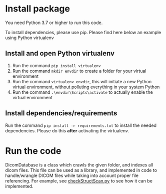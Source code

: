 # Install package
You need Python 3.7 or higher to run this code.

To install dependencies, please use pip. Please find here below an example using Python virtualenv

## Install and open Python virtualenv
1. Run the command `pip install virtualenv`
2. Run the command `mkdir envdir` to create a folder for your virtual environment
3. Run the command `virtualenv envdir`, this will initiate a new Python virtual environment, without polluting everything in your system Python
4. Run the command `.\envdir\Scripts\activate` to actually enable the virtual environment

## Install dependencies/requirements
Run the command `pip install -r requirements.txt` to install the needed dependencies. Please do this **after** activating the virtualenv.

# Run the code
DicomDatabase is a class which crawls the given folder, and indexes all dicom files. This file can be used as a library, and implemented in code to handle/wrangle DICOM files while taking into account proper file referencing. For example, see [checkStructScan.py](checkStructScan.py) to see how it can be implemented.